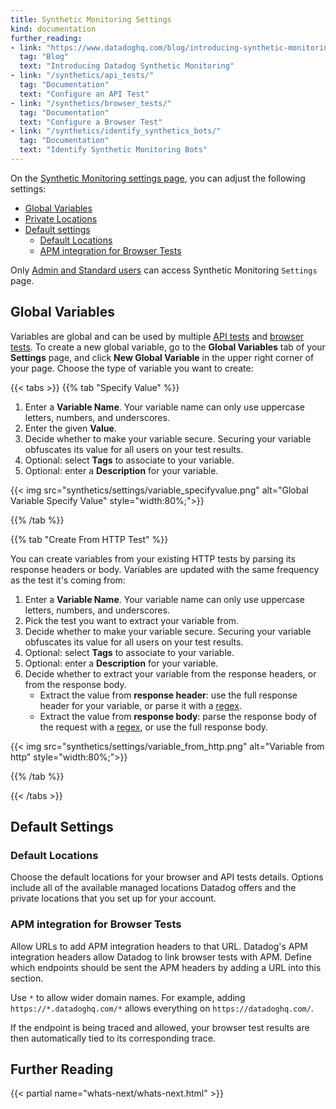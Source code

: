 ```yaml
---
title: Synthetic Monitoring Settings
kind: documentation
further_reading:
- link: "https://www.datadoghq.com/blog/introducing-synthetic-monitoring/"
  tag: "Blog"
  text: "Introducing Datadog Synthetic Monitoring"
- link: "/synthetics/api_tests/"
  tag: "Documentation"
  text: "Configure an API Test"
- link: "/synthetics/browser_tests/"
  tag: "Documentation"
  text: "Configure a Browser Test"
- link: "/synthetics/identify_synthetics_bots/"
  tag: "Documentation"
  text: "Identify Synthetic Monitoring Bots"
---
```


On the [Synthetic Monitoring settings page][1], you can adjust the following settings:

* [Global Variables](#global-variables)
* [Private Locations][2]
* [Default settings](#default-settings)
  * [Default Locations](#default-locations)
  * [APM integration for Browser Tests](#apm-integration-for-browser-tests)

Only [Admin and Standard users][3] can access Synthetic Monitoring `Settings` page.

## Global Variables

Variables are global and can be used by multiple [API tests][4] and [browser tests][5]. To create a new global variable, go to the **Global Variables** tab of your **Settings** page, and click **New Global Variable** in the upper right corner of your page.
Choose the type of variable you want to create:

{{< tabs >}}
{{% tab "Specify Value" %}}

1. Enter a **Variable Name**. Your variable name can only use uppercase letters, numbers, and underscores.
2. Enter the given **Value**.
3. Decide whether to make your variable secure. Securing your variable obfuscates its value for all users on your test results.
4. Optional: select **Tags** to associate to your variable.
5. Optional: enter a **Description** for your variable.

{{< img src="synthetics/settings/variable_specifyvalue.png" alt="Global Variable Specify Value"  style="width:80%;">}}

{{% /tab %}}

{{% tab "Create From HTTP Test" %}}

You can create variables from your existing HTTP tests by parsing its response headers or body. Variables are updated with the same frequency as the test it's coming from:

1. Enter a **Variable Name**. Your variable name can only use uppercase letters, numbers, and underscores.
2. Pick the test you want to extract your variable from.
3. Decide whether to make your variable secure. Securing your variable obfuscates its value for all users on your test results.
4. Optional: select **Tags** to associate to your variable.
5. Optional: enter a **Description** for your variable.
6. Decide whether to extract your variable from the response headers, or from the response body.
    * Extract the value from **response header**: use the full response header for your variable, or parse it with a [regex][1].
    * Extract the value from **response body**: parse the response body of the request with a [regex][1], or use the full response body.

{{< img src="synthetics/settings/variable_from_http.png" alt="Variable from http"  style="width:80%;">}}

[1]: https://developer.mozilla.org/en-US/docs/Web/JavaScript/Guide/Regular_Expressions
{{% /tab %}}

{{< /tabs >}}

## Default Settings

### Default Locations

Choose the default locations for your browser and API tests details. Options include all of the available managed locations Datadog offers and the private locations that you set up for your account.

### APM integration for Browser Tests

Allow URLs to add APM integration headers to that URL. Datadog's APM integration headers allow Datadog to link browser tests with APM. Define which endpoints should be sent the APM headers by adding a URL into this section.

Use `*` to allow wider domain names. For example, adding `https://*.datadoghq.com/*` allows everything on `https://datadoghq.com/`.

If the endpoint is being traced and allowed, your browser test results are then automatically tied to its corresponding trace.

## Further Reading

{{< partial name="whats-next/whats-next.html" >}}

[1]: https://app.datadoghq.com/synthetics/settings
[2]: /synthetics/private_locations/
[3]: /account_management/users/default_roles/
[4]: /synthetics/api_tests/#use-global-variables
[5]: /synthetics/browser_tests/#use-global-variables
